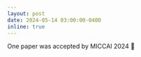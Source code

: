 ```yaml
---
layout: post
date: 2024-05-14 03:00:00-0400
inline: true
---
```


One paper was accepted by MICCAI 2024 :tada:
